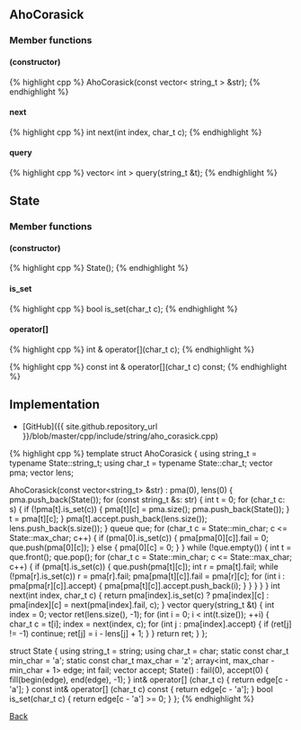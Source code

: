 ## AhoCorasick

### Member functions

#### (constructor)
{% highlight cpp %}
AhoCorasick(const vector< string_t > &str);
{% endhighlight %}


#### next
{% highlight cpp %}
int next(int index, char_t c);
{% endhighlight %}


#### query
{% highlight cpp %}
vector< int > query(string_t &t);
{% endhighlight %}


## State

### Member functions

#### (constructor)
{% highlight cpp %}
State();
{% endhighlight %}


#### is_set
{% highlight cpp %}
bool is_set(char_t c);
{% endhighlight %}


#### operator[]
{% highlight cpp %}
int & operator[](char_t c);
{% endhighlight %}

{% highlight cpp %}
const int & operator[](char_t c) const;
{% endhighlight %}

## Implementation

- [GitHub]({{ site.github.repository_url }}/blob/master/cpp/include/string/aho_corasick.cpp)

{% highlight cpp %}
template<typename State>
struct AhoCorasick {
  using string_t = typename State::string_t;
  using char_t = typename State::char_t;
  vector<State> pma;
  vector<int> lens;

  AhoCorasick(const vector<string_t> &str) : pma(0), lens(0) {
    pma.push_back(State());
    for (const string_t &s: str) {
      int t = 0;
      for (char_t c: s) {
        if (!pma[t].is_set(c)) {
          pma[t][c] = pma.size();
          pma.push_back(State());
        }
        t = pma[t][c];
      }
      pma[t].accept.push_back(lens.size());
      lens.push_back(s.size());
    }
    queue<int> que;
    for (char_t c = State::min_char; c <= State::max_char; c++) {
      if (pma[0].is_set(c)) {
        pma[pma[0][c]].fail = 0;
        que.push(pma[0][c]);
      }
      else {
        pma[0][c] = 0;
      }
    }
    while (!que.empty()) {
      int t = que.front();
      que.pop();
      for (char_t c = State::min_char; c <= State::max_char; c++) {
        if (pma[t].is_set(c)) {
          que.push(pma[t][c]);
          int r = pma[t].fail;
          while (!pma[r].is_set(c)) r = pma[r].fail;
          pma[pma[t][c]].fail = pma[r][c];
          for (int i : pma[pma[r][c]].accept) {
            pma[pma[t][c]].accept.push_back(i);
          }
        }
      }
    }
  }
  int next(int index, char_t c) {
    return pma[index].is_set(c) ?
      pma[index][c] :
      pma[index][c] = next(pma[index].fail, c);
  }
  vector<int> query(string_t &t) {
    int index = 0;
    vector<int> ret(lens.size(), -1);
    for (int i = 0; i < int(t.size()); ++i) {
      char_t c = t[i];
      index = next(index, c);
      for (int j : pma[index].accept) {
        if (ret[j] != -1) continue;
        ret[j] = i - lens[j] + 1;
      }
    }
    return ret;
  }
};

struct State {
  using string_t = string;
  using char_t = char;
  static const char_t min_char = 'a';
  static const char_t max_char = 'z';
  array<int, max_char - min_char + 1> edge;
  int fail;
  vector<int> accept;
  State() : fail(0), accept(0) { fill(begin(edge), end(edge), -1); }
  int& operator[] (char_t c) { return edge[c - 'a']; }
  const int& operator[] (char_t c) const { return edge[c - 'a']; }
  bool is_set(char_t c) { return edge[c - 'a'] >= 0; }
};
{% endhighlight %}

[Back](../..)
